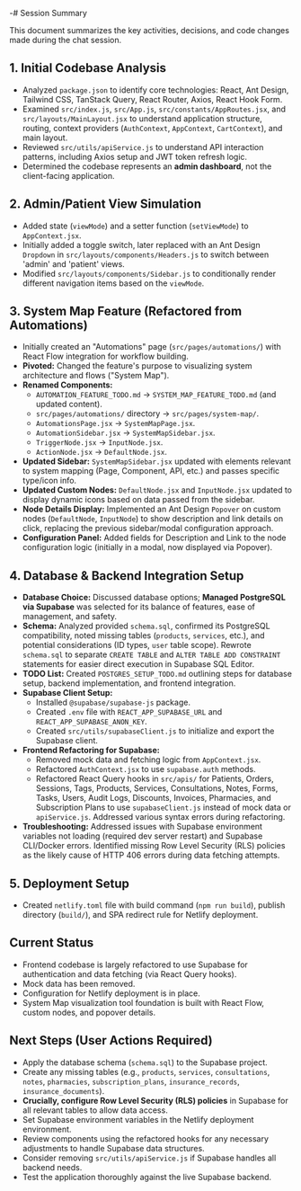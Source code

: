 -# Session Summary

This document summarizes the key activities, decisions, and code changes made during the chat session.

## 1. Initial Codebase Analysis

*   Analyzed `package.json` to identify core technologies: React, Ant Design, Tailwind CSS, TanStack Query, React Router, Axios, React Hook Form.
*   Examined `src/index.js`, `src/App.js`, `src/constants/AppRoutes.jsx`, and `src/layouts/MainLayout.jsx` to understand application structure, routing, context providers (`AuthContext`, `AppContext`, `CartContext`), and main layout.
*   Reviewed `src/utils/apiService.js` to understand API interaction patterns, including Axios setup and JWT token refresh logic.
*   Determined the codebase represents an **admin dashboard**, not the client-facing application.

## 2. Admin/Patient View Simulation

*   Added state (`viewMode`) and a setter function (`setViewMode`) to `AppContext.jsx`.
*   Initially added a toggle switch, later replaced with an Ant Design `Dropdown` in `src/layouts/components/Headers.js` to switch between 'admin' and 'patient' views.
*   Modified `src/layouts/components/Sidebar.js` to conditionally render different navigation items based on the `viewMode`.

## 3. System Map Feature (Refactored from Automations)

*   Initially created an "Automations" page (`src/pages/automations/`) with React Flow integration for workflow building.
*   **Pivoted:** Changed the feature's purpose to visualizing system architecture and flows ("System Map").
*   **Renamed Components:**
    *   `AUTOMATION_FEATURE_TODO.md` -> `SYSTEM_MAP_FEATURE_TODO.md` (and updated content).
    *   `src/pages/automations/` directory -> `src/pages/system-map/`.
    *   `AutomationsPage.jsx` -> `SystemMapPage.jsx`.
    *   `AutomationSidebar.jsx` -> `SystemMapSidebar.jsx`.
    *   `TriggerNode.jsx` -> `InputNode.jsx`.
    *   `ActionNode.jsx` -> `DefaultNode.jsx`.
*   **Updated Sidebar:** `SystemMapSidebar.jsx` updated with elements relevant to system mapping (Page, Component, API, etc.) and passes specific type/icon info.
*   **Updated Custom Nodes:** `DefaultNode.jsx` and `InputNode.jsx` updated to display dynamic icons based on data passed from the sidebar.
*   **Node Details Display:** Implemented an Ant Design `Popover` on custom nodes (`DefaultNode`, `InputNode`) to show description and link details on click, replacing the previous sidebar/modal configuration approach.
*   **Configuration Panel:** Added fields for Description and Link to the node configuration logic (initially in a modal, now displayed via Popover).

## 4. Database & Backend Integration Setup

*   **Database Choice:** Discussed database options; **Managed PostgreSQL via Supabase** was selected for its balance of features, ease of management, and safety.
*   **Schema:** Analyzed provided `schema.sql`, confirmed its PostgreSQL compatibility, noted missing tables (`products`, `services`, etc.), and potential considerations (ID types, `user` table scope). Rewrote `schema.sql` to separate `CREATE TABLE` and `ALTER TABLE ADD CONSTRAINT` statements for easier direct execution in Supabase SQL Editor.
*   **TODO List:** Created `POSTGRES_SETUP_TODO.md` outlining steps for database setup, backend implementation, and frontend integration.
*   **Supabase Client Setup:**
    *   Installed `@supabase/supabase-js` package.
    *   Created `.env` file with `REACT_APP_SUPABASE_URL` and `REACT_APP_SUPABASE_ANON_KEY`.
    *   Created `src/utils/supabaseClient.js` to initialize and export the Supabase client.
*   **Frontend Refactoring for Supabase:**
    *   Removed mock data and fetching logic from `AppContext.jsx`.
    *   Refactored `AuthContext.jsx` to use `supabase.auth` methods.
    *   Refactored React Query hooks in `src/apis/` for Patients, Orders, Sessions, Tags, Products, Services, Consultations, Notes, Forms, Tasks, Users, Audit Logs, Discounts, Invoices, Pharmacies, and Subscription Plans to use `supabaseClient.js` instead of mock data or `apiService.js`. Addressed various syntax errors during refactoring.
*   **Troubleshooting:** Addressed issues with Supabase environment variables not loading (required dev server restart) and Supabase CLI/Docker errors. Identified missing Row Level Security (RLS) policies as the likely cause of HTTP 406 errors during data fetching attempts.

## 5. Deployment Setup

*   Created `netlify.toml` file with build command (`npm run build`), publish directory (`build/`), and SPA redirect rule for Netlify deployment.

## Current Status

*   Frontend codebase is largely refactored to use Supabase for authentication and data fetching (via React Query hooks).
*   Mock data has been removed.
*   Configuration for Netlify deployment is in place.
*   System Map visualization tool foundation is built with React Flow, custom nodes, and popover details.

## Next Steps (User Actions Required)

*   Apply the database schema (`schema.sql`) to the Supabase project.
*   Create any missing tables (e.g., `products`, `services`, `consultations`, `notes`, `pharmacies`, `subscription_plans`, `insurance_records`, `insurance_documents`).
*   **Crucially, configure Row Level Security (RLS) policies** in Supabase for all relevant tables to allow data access.
*   Set Supabase environment variables in the Netlify deployment environment.
*   Review components using the refactored hooks for any necessary adjustments to handle Supabase data structures.
*   Consider removing `src/utils/apiService.js` if Supabase handles all backend needs.
*   Test the application thoroughly against the live Supabase backend.
